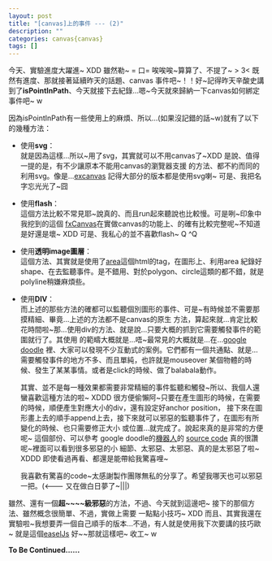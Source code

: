 ```yaml
---
layout: post
title: "[canvas]上的事件 --- (2)"
description: ""
categories: canvas{canvas}
tags: []
---
```




今天、實驗進度大躍進~ XDD 雖然勒~ = 口= 唉唉唉~算算了、不提了~ > 3< 既然有進度、那就接著延續昨天的話題、canvas
事件吧~！！好~記得昨天辛酸史講到了**isPointInPath**、今天就接下去紀錄…嗯~今天就來歸納一下canvas如何綁定事件吧~ w

<!-- more -->

因為isPointInPath有一些使用上的麻煩、所以…(如果沒記錯的話~w)就有了以下的幾種方法：

- 使用**svg**：<br>
  就是因為這樣…所以~用了svg，其實就可以不用canvas了~XDD 是說、值得一提的是，有不少讓原本不能用canvas的瀏覽器支援
  的方法、都不約而同的利用svg。像是…[excanvas](http://excanvas.sourceforge.net/) 記得大部分的版本都是使用svg喇~
  可是、我把名字忘光光了~囧

- 使用**flash**：<br>
  這個方法比較不常見耶~說真的、而且run起來聽說也比較慢。可是咧~印象中我挖到的這個
  [fxCanvas](http://burzak.com/proj/fxcanvas/)在實做canvas的功能上、的確有比較完整呢~不知道是好還是壞~ XDD
  可是、我私心的並不喜歡flash~ Q ^Q
  
- 使用**透明image圖層**：<br>
  這個方法、其實就是使用了[area](http://www.w3schools.com/tags/tag_area.asp)這個html的tag，在圖形上、利用area
  紀錄好shape、在去監聽事件。是不錯用、對於polygon、circle這類的都不錯，就是polyline稍嫌麻煩些。

- 使用**DIV**：<br>
  而上述的那些方法的確都可以監聽個別圖形的事件、可是~有時候並不需要那摸精細、畢竟…上述的方法都不是canvas的原生
  方法，算起來就…肯定比較花時間啦~那…使用div的方法、就是說…只要大概的抓到它需要觸發事件的範圍就行了。其使用
  的範疇大概就是…唔~最常見的大概就是…在…[google doodle](http://www.google.com/doodles/finder/2012/All%20doodles)
  裡、大家可以發現不少互動式的案例。它們都有一個共通點、就是…需要觸發事件的地方不多、而且單純，也許就是mouseover
  某個物體的時候、發生了某某事情。或者是click的時候、做了balabala動作。
  
  其實、並不是每一種效果都需要非常精細的事件監聽和觸發~所以、我個人還蠻喜歡這種方法的啦~ XDDD
  很方便偷懶阿~只要在產生圖形的時候，在需要的時候，順便產生對應大小的div，還有設定好anchor position，
  接下來在圖形畫上去的順手append上去，接下來就可以邪惡的監聽事件了，在圖形有所變化的時候、也只需要修正大小
  或位置…就完成了。說起來真的是非常的方便呢~ 這個部份、可以參考
  google doodle的[機器人](http://www.google.com/logos/lem/)的
  [source code](https://code.google.com/p/stanislaw-lem-google-doodle/) 真的很讚呢~裡面可以看到很多邪惡的小
  細節、太邪惡、太邪惡、真的是太邪惡了啦~ XDDD 即使看過再看、都還是能帶給我驚喜哩~ 
  
  我喜歡有驚喜的code~太感謝製作團隊無私的分享了。希望我哪天也可以邪惡一把。(<--- 又在做白日夢了~|||)
  

  
雖然、還有一個**超~~~~級邪惡**的方法，不過、今天就到這邊吧~ 接下的那個方法、雖然概念很簡單、不過，實做上需要
一點點小技巧~ XDD 而且、其實我還在實驗啦~我想要弄一個自己順手的版本…不過，有人就是使用我下次要講的技巧歐~
就是這個[easelJs](http://www.createjs.com/#!/EaselJS) 好~~那就這樣吧~ 收工~ w
  
  

**To Be Continued......**
